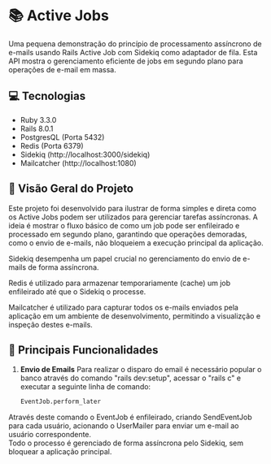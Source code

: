 # 📚 Active Jobs
Uma pequena demonstração do princípio de processamento assíncrono de e-mails usando Rails Active Job com Sidekiq como adaptador de fila. Esta API mostra o gerenciamento eficiente de jobs em segundo plano para operações de e-mail em massa.

## 💻 Tecnologias
- Ruby 3.3.0
- Rails 8.0.1 
- PostgresQL (Porta 5432)
- Redis (Porta 6379)
- Sidekiq (http://localhost:3000/sidekiq)
- Mailcatcher (http://localhost:1080)

## 📌 Visão Geral do Projeto
Este projeto foi desenvolvido para ilustrar de forma simples e direta como os Active Jobs podem ser utilizados para gerenciar tarefas assíncronas. A ideia é mostrar o fluxo básico de como um job pode ser enfileirado e processado em segundo plano, garantindo que operações demoradas, como o envio de e-mails, não bloqueiem a execução principal da aplicação.  

Sidekiq desempenha um papel crucial no gerenciamento do envio de e-mails de forma assíncrona.

Redis é utilizado para armazenar temporariamente (cache) um job enfileirado até que o Sidekiq o processe.

Mailcatcher é utilizado para capturar todos os e-mails enviados pela aplicação em um ambiente de desenvolvimento, permitindo a visualizção e inspeção destes e-mails.

## 📜 Principais Funcionalidades

1. **Envio de Emails**
  Para realizar o disparo do email é necessário popular o banco através do comando "rails dev:setup", acessar o "rails c" e executar a seguinte linha de comando:

    ```bash
    EventJob.perform_later
  Através deste comando o EventJob é enfileirado, criando SendEventJob para cada usuário, acionando o UserMailer para enviar um e-mail ao usuário correspondente.  
  Todo o processo é gerenciado de forma assíncrona pelo Sidekiq, sem bloquear a aplicação principal.
